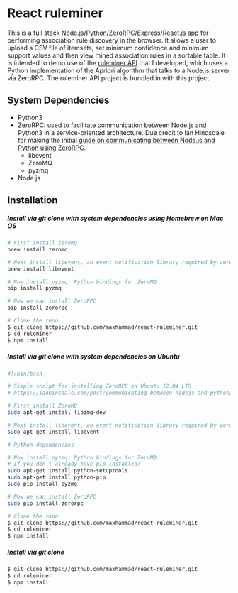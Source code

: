 React ruleminer
==========================================

This is a full stack Node.js/Python/ZeroRPC/Express/React.js app for performing association rule discovery in the browser. It allows a user to upload a CSV file of itemsets, set minimum confidence and minimum support values and then view mined association rules in a sortable table. It is intended to demo use of the [ruleminer API](https://github.com/maxhammad/ruleminer) that I developed, which uses a Python implementation of the Apriori algorithm that talks to a Node.js server via ZeroRPC. The ruleminer API project is bundled in with this project.


## System Dependencies
* Python3
* ZeroRPC: used to facilitate communication between Node.js and Python3 in a service-oriented architecture. Due credit to Ian Hindsdale for making the initial [guide on communicating between Node.js and Python using ZeroRPC](https://ianhinsdale.com/post/communicating-between-nodejs-and-python/).
   * libevent 
   * ZeroMQ
   * pyzmq
* Node.js


## Installation

##### Install via git clone with system dependencies using Homebrew on Mac OS
```bash
# First install ZeroMQ
brew install zeromq

# Next install libevent, an event notification library required by zerorpc
brew install libevent

# Now install pyzmq: Python bindings for ZeroMQ
pip install pyzmq

# Now we can install ZeroRPC
pip install zerorpc

# Clone the repo
$ git clone https://github.com/maxhammad/react-ruleminer.git
$ cd ruleminer
$ npm install
```


##### Install via git clone with system dependencies on Ubuntu 
```bash
#!/bin/bash

# Simple script for installing ZeroRPC on Ubuntu 12.04 LTS
# https://ianhinsdale.com/post/communicating-between-nodejs-and-python/

# First install ZeroMQ
sudo apt-get install libzmq-dev

# Next install libevent, an event notification library required by zerorpc
sudo apt-get install libevent

# Python dependencies

# Now install pyzmq: Python bindings for ZeroMQ
# If you don't already have pip installed:
sudo apt-get install python-setuptools
sudo apt-get install python-pip
sudo pip install pyzmq

# Now we can install ZeroRPC
sudo pip install zerorpc

# Clone the repo
$ git clone https://github.com/maxhammad/react-ruleminer.git
$ cd ruleminer
$ npm install
```

##### Install via git clone

```bash
$ git clone https://github.com/maxhammad/react-ruleminer.git
$ cd ruleminer
$ npm install
```
